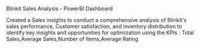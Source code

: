 Blinkit Sales Analysis - PowerBI Dashboard

Created a Sales insights to conduct a comprehensive analysis of Blinkit's sales performance, Customer satisfaction, and inventory distribution to identify key insights and opportunities for optimization using the KPIs : Total Sales,Average Sales,Number of Items,Average Rating

